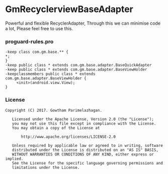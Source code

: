 # GmRecyclerviewBaseAdapter

Powerful and flexible RecyclerAdapter, Through this we can minimise code a lot, Please feel free to use this.


### proguard-rules.pro

~~~
-keep class com.gm.base.** {
*;
}
-keep public class * extends com.gm.base.adapter.BaseQuickAdapter
-keep public class * extends com.gm.base.adapter.BaseViewHolder
-keepclassmembers public class * extends com.gm.base.adapter.BaseViewHolder {
     <init>(android.view.View);
}

~~~


### License

~~~~
Copyright (C) 2017. Gowtham Parimelazhagan.

   Licensed under the Apache License, Version 2.0 (the "License");
   you may not use this file except in compliance with the License.
   You may obtain a copy of the License at

       http://www.apache.org/licenses/LICENSE-2.0
       
   Unless required by applicable law or agreed to in writing, software
   distributed under the License is distributed on an "AS IS" BASIS,
   WITHOUT WARRANTIES OR CONDITIONS OF ANY KIND, either express or implied.
   See the License for the specific language governing permissions and
   limitations under the License.
~~~~

